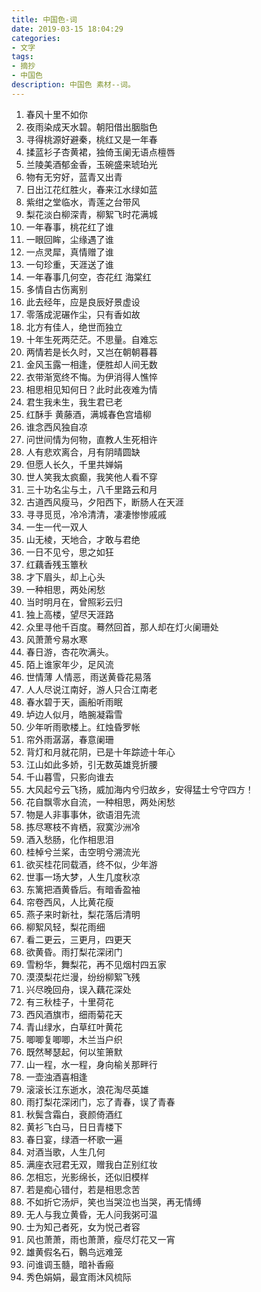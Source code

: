 ```yaml
---
title: 中国色-词
date: 2019-03-15 18:04:29
categories: 
- 文字
tags:
- 摘抄
- 中国色
description: 中国色 素材--词。
---
```


1. 春风十里不如你
2. 夜雨染成天水碧。朝阳借出胭脂色
3. 寻得桃源好避秦，桃红又是一年春
4. 揉蓝衫子杏黄裙，独倚玉阑无语点檀唇
5. 兰陵美酒郁金香，玉碗盛来琥珀光
6. 物有无穷好，蓝青又出青
7. 日出江花红胜火，春来江水绿如蓝
8. 紫绀之堂临水，青莲之台带风
9. 梨花淡白柳深青，柳絮飞时花满城
10. 一年春事，桃花红了谁
11. 一眼回眸，尘缘遇了谁
12. 一点灵犀，真情赠了谁
13. 一句珍重，天涯送了谁
14. 一年春事几何空，杏花红 海棠红
15. 多情自古伤离别
16. 此去经年，应是良辰好景虚设
17. 零落成泥碾作尘，只有香如故
18. 北方有佳人，绝世而独立
19. 十年生死两茫茫。不思量。自难忘
20. 两情若是长久时，又岂在朝朝暮暮
21. 金风玉露一相逢，便胜却人间无数
22. 衣带渐宽终不悔。为伊消得人憔悴
23. 相思相见知何日？此时此夜难为情
24. 君生我未生，我生君已老
25. 红酥手 黄藤酒，满城春色宫墙柳
26. 谁念西风独自凉
27. 问世间情为何物，直教人生死相许
28. 人有悲欢离合，月有阴晴圆缺
29. 但愿人长久，千里共婵娟
30. 世人笑我太疯癫，我笑他人看不穿
31. 三十功名尘与土，八千里路云和月
32. 古道西风瘦马，夕阳西下，断肠人在天涯
33. 寻寻觅觅，冷冷清清，凄凄惨惨戚戚
34. 一生一代一双人
35. 山无棱，天地合，才敢与君绝
36. 一日不见兮，思之如狂
37. 红藕香残玉簟秋
38. 才下眉头，却上心头
39. 一种相思，两处闲愁
40. 当时明月在，曾照彩云归
41. 独上高楼，望尽天涯路
42. 众里寻他千百度。蓦然回首，那人却在灯火阑珊处
43. 风萧萧兮易水寒
44. 春日游，杏花吹满头。
45. 陌上谁家年少，足风流
46. 世情薄 人情恶，雨送黄昏花易落
47. 人人尽说江南好，游人只合江南老
48. 春水碧于天，画船听雨眠
49. 垆边人似月，皓腕凝霜雪
50. 少年听雨歌楼上。红烛昏罗帐
51. 帘外雨潺潺，春意阑珊
52. 背灯和月就花阴，已是十年踪迹十年心
53. 江山如此多娇，引无数英雄竞折腰
54. 千山暮雪，只影向谁去
55. 大风起兮云飞扬，威加海内兮归故乡，安得猛士兮守四方！
56. 花自飘零水自流，一种相思，两处闲愁
57. 物是人非事事休，欲语泪先流
58. 拣尽寒枝不肯栖，寂寞沙洲冷
59. 酒入愁肠，化作相思泪
60. 桂棹兮兰桨，击空明兮溯流光
61. 欲买桂花同载酒，终不似，少年游
62. 世事一场大梦，人生几度秋凉
63. 东篱把酒黄昏后。有暗香盈袖
64. 帘卷西风，人比黄花瘦
65. 燕子来时新社，梨花落后清明
66. 柳絮风轻，梨花雨细
67. 看二更云，三更月，四更天
68. 欲黄昏。雨打梨花深闭门
69. 雪粉华，舞梨花，再不见烟村四五家
70. 漠漠梨花烂漫，纷纷柳絮飞残
71. 兴尽晚回舟，误入藕花深处
72. 有三秋桂子，十里荷花
73. 西风酒旗市，细雨菊花天
74. 青山绿水，白草红叶黄花
75. 唧唧复唧唧，木兰当户织
76. 既然琴瑟起，何以笙箫默
77. 山一程，水一程，身向榆关那畔行
78. 一壶浊酒喜相逢
79. 滚滚长江东逝水，浪花淘尽英雄
80. 雨打梨花深闭门，忘了青春，误了青春
81. 秋鬓含霜白，衰颜倚酒红
82. 黄衫飞白马，日日青楼下
83. 春日宴，绿酒一杯歌一遍
84. 对酒当歌，人生几何
85. 满座衣冠君无双，赠我白芷别红妆
86. 怎相忘，光影绵长，还似旧模样
87. 若是痴心错付，若是相思念苦
88. 不如折它汤炉，笑也当哭泣也当哭，再无情缚
89. 无人与我立黄昏，无人问我粥可温
90. 士为知己者死，女为悦己者容
91. 风也萧萧，雨也萧萧，瘦尽灯花又一宵
92. 雄黄假名石，鷣鸟远难笼
93. 问谁调玉髓，暗补香瘢
94. 秀色娟娟，最宜雨沐风梳际
